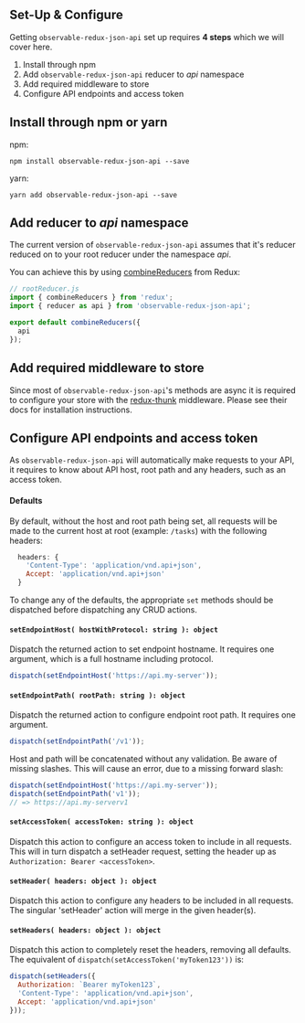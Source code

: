 Set-Up & Configure
------------------

Getting `observable-redux-json-api` set up requires __4 steps__ which we will cover here.

1. Install through npm
1. Add `observable-redux-json-api` reducer to _api_ namespace
1. Add required middleware to store
1. Configure API endpoints and access token

## Install through npm or yarn

npm:

`npm install observable-redux-json-api --save`

yarn:

`yarn add observable-redux-json-api --save`


## Add reducer to _api_ namespace

The current version of `observable-redux-json-api` assumes that it's reducer reduced on to your root reducer under the namespace _api_.

You can achieve this by using [combineReducers](http://redux.js.org/docs/api/combineReducers.html) from Redux:

```js
// rootReducer.js
import { combineReducers } from 'redux';
import { reducer as api } from 'observable-redux-json-api';

export default combineReducers({
  api
});
```

## Add required middleware to store

Since most of `observable-redux-json-api`'s methods are async it is required to configure your store with the [redux-thunk](https://github.com/gaearon/redux-thunk) middleware. Please see their docs for installation instructions.

## Configure API endpoints and access token

As `observable-redux-json-api` will automatically make requests to your API, it requires to know about API host, root path and any headers, such as an access token.

#### Defaults

By default, without the host and root path being set, all requests will be made to the current host at root (example: `/tasks`) with the following headers:

```js
  headers: {
    'Content-Type': 'application/vnd.api+json',
    Accept: 'application/vnd.api+json'
  }
```

To change any of the defaults, the appropriate `set` methods should be dispatched before dispatching any CRUD actions.

#### `setEndpointHost( hostWithProtocol: string ): object`

Dispatch the returned action to set endpoint hostname. It requires one argument, which is a full hostname including protocol.

```js
dispatch(setEndpointHost('https://api.my-server'));
```

#### `setEndpointPath( rootPath: string ): object`

Dispatch the returned action to configure endpoint root path. It requires one argument.

```js
dispatch(setEndpointPath('/v1'));
```

Host and path will be concatenated without any validation. Be aware of missing slashes. This will cause an error, due to a missing forward slash:

```js
dispatch(setEndpointHost('https://api.my-server'));
dispatch(setEndpointPath('v1'));
// => https://api.my-serverv1
```

#### `setAccessToken( accessToken: string ): object`

Dispatch this action to configure an access token to include in all requests.
This will in turn dispatch a setHeader request, setting the header up as
`Authorization: Bearer <accessToken>`.

#### `setHeader( headers: object ): object`

Dispatch this action to configure any headers to be included in all requests.
The singular 'setHeader' action will merge in the given header(s).

#### `setHeaders( headers: object ): object`

Dispatch this action to completely reset the headers, removing all defaults.
The equivalent of ```dispatch(setAccessToken('myToken123'))``` is:

```js
dispatch(setHeaders({
  Authorization: `Bearer myToken123`,
  'Content-Type': 'application/vnd.api+json',
  Accept: 'application/vnd.api+json'
}));
```
